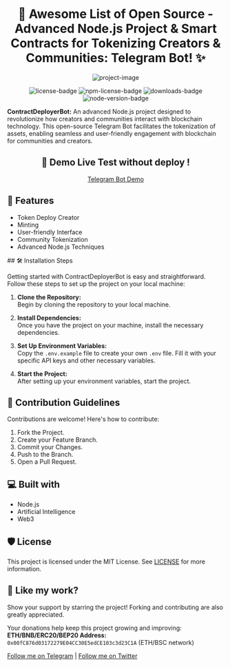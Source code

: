 <h1 align="center" id="title">🚀 Awesome List of Open Source - Advanced Node.js Project &amp; Smart Contracts for Tokenizing Creators &amp; Communities: Telegram Bot! ✨</h1>



<p align="center">
  <img src="https://socialify.git.ci/likhonsible/ContractDeployerBot/image?description=1&amp;descriptionEditable=%F0%9F%9A%80%20Awesome%20list%20of%20open%20source%20-%20Advanced%20Node.js%20Smart%20contracts%20for%20tokenizing%20creators%20Telegram%20Bot!%E2%9C%A8&amp;font=Source%20Code%20Pro&amp;forks=1&amp;issues=1&amp;language=1&amp;logo=https%3A%2F%2Fpreview.redd.it%2Ftransparent-gifs-i-made-from-the-pok%25C3%25A9mon-anime-for-an-v0-1wxi2yjtxb7a1.gif%3Fwidth%3D640%26crop%3Dsmart%26auto%3Dwebp%26s%3Df1d66edb5e1deb160797b40562caabac8a7aca80&amp;name=1&amp;owner=1&amp;pattern=Charlie%20Brown&amp;pulls=1&amp;stargazers=1&amp;theme=Auto" alt="project-image">
</p>

<p align="center">
  <img src="https://img.shields.io/github/license/likhonsible/ContractDeployerBot" alt="license-badge">
  <img src="https://img.shields.io/npm/l/npm" alt="npm-license-badge">
  <img src="https://img.shields.io/github/downloads/likhonsible/ContractDeployerBot/total" alt="downloads-badge">
  <img src="https://img.shields.io/github/package-json/dependency-version/likhonsible/ContractDeployerBot/dev/main/node/index.js" alt="node-version-badge">
  <!-- Add more badges here -->
</p>

<p id="description">
  <strong>ContractDeployerBot:</strong> An advanced Node.js project designed to revolutionize how creators and communities interact with blockchain technology. This open-source Telegram Bot facilitates the tokenization of assets, enabling seamless and user-friendly engagement with blockchain for communities and creators.
</p>

<h2 align="center">🚀 Demo Live Test without deploy !</h2>

<p align="center">
  <a href="https://t.me/TokenDeployCreatorBot">Telegram Bot Demo</a>
</p>

<h2>🧐 Features</h2>

<ul>
  <li>Token Deploy Creator</li>
  <li>Minting</li>
  <li>User-friendly Interface</li>
  <li>Community Tokenization</li>
  <li>Advanced Node.js Techniques</li>
</ul>
</p>
## 🛠️ Installation Steps

Getting started with ContractDeployerBot is easy and straightforward. Follow these steps to set up the project on your local machine:

1. **Clone the Repository:**  
   Begin by cloning the repository to your local machine.

2. **Install Dependencies:**  
   Once you have the project on your machine, install the necessary dependencies.

3. **Set Up Environment Variables:**  
   Copy the `.env.example` file to create your own `.env` file. Fill it with your specific API keys and other necessary variables.

4. **Start the Project:**  
   After setting up your environment variables, start the project.

## 🍰 Contribution Guidelines

Contributions are welcome! Here's how to contribute:

1. Fork the Project.
2. Create your Feature Branch.
3. Commit your Changes.
4. Push to the Branch.
5. Open a Pull Request.

## 💻 Built with

- Node.js
- Artificial Intelligence
- Web3

## 🛡️ License

This project is licensed under the MIT License. See [LICENSE](https://github.com/likhonsible/ContractDeployerBot/blob/main/LICENSE) for more information.

## 💖 Like my work?

Show your support by starring the project! Forking and contributing are also greatly appreciated.

Your donations help keep this project growing and improving:  
**ETH/BNB/ERC20/BEP20 Address:** `0x00fC876d03172279E04CC30E5edCE103c3d23C1A` (ETH/BSC network)

[Follow me on Telegram](https://t.me/likhonsible) | [Follow me on Twitter](https://twitter.com/likhonsible)


